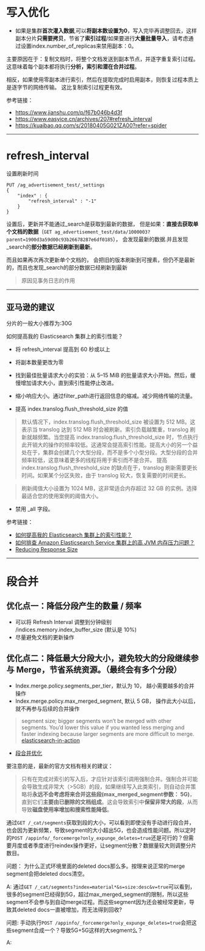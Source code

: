 # 写入优化

- 如果是集群**首次灌入数据**,可以**将副本数设置为0**，写入完毕再调整回去，这样副本分片**只需要拷贝**，节省了**索引过程**/如果要进行**大量批量导入**，请考虑通过设置index.number_of_replicas来禁用副本：0。

主要原因在于：复制文档时，将整个文档发送到副本节点，并逐字重复索引过程。这意味着每个副本都将执行**分析，索引和潜在合并过程**。

相反，如果使用零副本进行索引，然后在提取完成时启用副本，则恢复过程本质上是逐字节的网络传输。 这比复制索引过程更有效。


参考链接：

- https://www.jianshu.com/p/f67b046b4d3f
- https://www.easyice.cn/archives/207#refresh_interval
- https://kuaibao.qq.com/s/20180405G021ZA00?refer=spider

---
# refresh_interval
设置刷新时间
```
PUT /ag_advertisement_test/_settings
{
    "index" : {
        "refresh_interval" : "-1"
    }
}
```
设置后，更新并不能通过_search是获取到最新的数据，
但是如果：**直接去获取单个文档的数据**（`GET ag_advertisement_test/data/1000003?parent=1900d3a59d00c93b26678287e6df0185`），
会发现最新的数据.并且发现_search的**部分数据已经刷新到最新**。

而且如果再次再次更新单个文档的， 会把旧的版本刷新到可搜素，但仍不是最新的，而且也发现_search的部分数据已经刷新到最新

> 原因见事务日志的作用

---
## 亚马逊的建议
分片的一般大小推荐为:30G

如何提高我的 Elasticsearch 集群上的索引性能？

- 将 refresh_interval 提高到 60 秒或以上

- 将副本数量更改为零

- 找到最佳批量请求大小的实验：从 5–15 MiB 的批量请求大小开始。然后，缓慢增加请求大小，直到索引性能停止改进。

- 缩小响应大小。通过filter_path进行返回信息的缩减。减少网络传输的流量。

- 提高 index.translog.flush_threshold_size 的值
> 默认情况下，index.translog.flush_threshold_size 被设置为 512 MB。这表示当 translog 达到 512 MB 时会被刷新。索引负载越繁重，translog 刷新就越频繁。当您提高 index.translog.flush_threshold_size 时，节点执行此开销大的操作的频率较低。这通常会提高索引性能。提高大小的另一个益处在于，集群会创建几个大型分段，而不是多个小型分段。大型分段的合并频率较低，这意味着更多的线程将用于索引而不是合并。
提高 index.translog.flush_threshold_size 的缺点在于，translog 刷新需要更长时间。如果某个分区失败，由于 translog 较大，恢复需要的时间更长。

> 刷新阈值大小设置为 1024 MB，这非常适合内存超过 32 GB 的实例。选择最适合您的使用案例的阈值大小。

- 禁用 _all 字段。


参考链接：
- [如何提高我的 Elasticsearch 集群上的索引性能？](https://aws.amazon.com/cn/premiumsupport/knowledge-center/elasticsearch-indexing-performance/)
- [如何排查 Amazon Elasticsearch Service 集群上的高 JVM 内存压力问题？](https://amazonaws-china.com/cn/premiumsupport/knowledge-center/high-jvm-memory-pressure-elasticsearch/)
- [Reducing Response Size](https://docs.aws.amazon.com/elasticsearch-service/latest/developerguide/es-indexing.html#es-indexing-size)


---
# 段合并

## 优化点一：降低分段产生的数量 / 频率

- 可以将 Refresh Interval 调整到分钟级别 /indices.memory.index_buffer_size (默认是 10%)
- 尽量避免文档的更新操作

## 优化点二：降低最大分段大小，避免较大的分段继续参与 Merge，节省系统资源。（最终会有多个分段）

- Index.merge.policy.segments_per_tier，默认为 10， 越小需要越多的合并操作
- Index.merge.policy.max_merged_segment, 默认 5 GB， 操作此大小以后，就不再参与后续的合并操作
> segment size; bigger segments won’t be merged with other segments. You’d lower this value if you wanted less merging and faster indexing because larger segments are more difficult to merge. [elasticsearch-in-action](https://weng.gitbooks.io/elasticsearch-in-action/content/chapter10_improving_performance/102optimizing_the_handling_of_lucene_segments.html)

- [段合并优化](https://learnku.com/articles/41593)

要注意的是，最新的官方文档有相关的建议：

> 只有在完成对索引的写入后，才应针对该索引调用强制合并。强制合并可能会导致生成非常大（>5GB）的段，如果继续写入此类索引，则自动合并策略将**永远不会考虑将来合并这些段(max_merged_segment参数： 5G)**，直到它们**主要由已删除的文档组成**。这会导致索引中**保留非常大的段**，从而导致**磁盘使用率增加和搜索性能降低**。

通过```GET /_cat/segments```获取到段的大小，可以看到即使没有手动进行段合并，也会因为更新频繁，导致segment的大小超出5G，也会造成性能问题。所以定时的`POST /appinfo/_forcemerge?only_expunge_deletes=true`还是可行的？但需要月度或者季度进行reindex操作更好，让segment分散？数据量较大则调整分片数目。


问题： 为什么正式环境里面的deleted docs那么多。按理来说正常的merge segment会把deleted docs清空。

A: 通过`GET /_cat/segments?index=material*&s=size:desc&v=true`可以看到，很多的segment已经得到5G，超过max_merged_segment的限制，所以这些segment不会参与到自动merge过程。而这些segment因为还会被经常更新，导致其deleted docs一直被增加，而无法得到回收?

问题: 手动执行`POST /appinfo/_forcemerge?only_expunge_deletes=true`会把这些segment合成一个？导致5G+5G这样的大segment么？

A:
